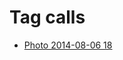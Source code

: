 <!--
title: Tag calls
date: 2020-06-28T14:49:39.643Z
tags:
-->
# Tag calls

 * [Photo 2014-08-06 18](93988879227.md)